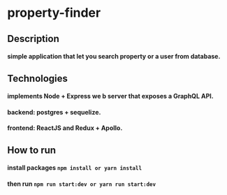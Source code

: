 # property-finder

## Description
#### simple application that let you search property or a user from database.

## Technologies
#### implements Node + Express we b server that exposes a GraphQL API.
#### backend: postgres + sequelize.
#### frontend: ReactJS and Redux + Apollo.

## How to run
#### install packages ``` npm install or yarn install ```
#### then run ``` npm run start:dev or yarn run start:dev ```

